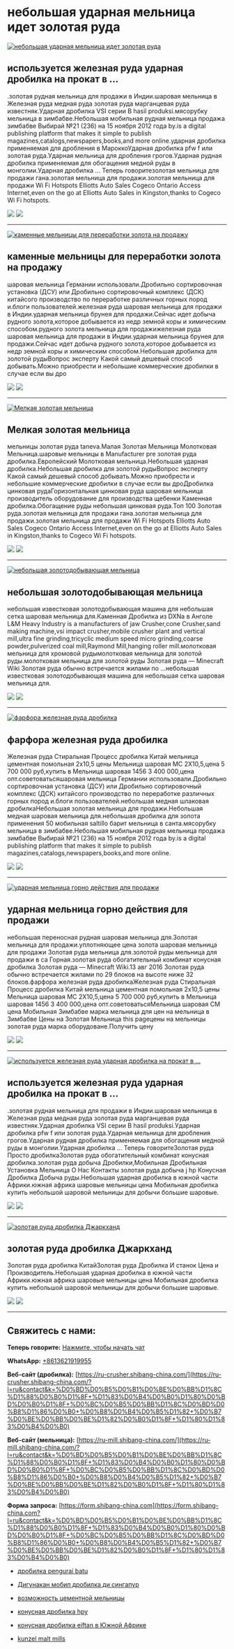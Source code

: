 # небольшая ударная мельница идет золотая руда

<a href="https://swt.shibang-china.com/?l=ru&img&k=%D0%BD%D0%B5%D0%B1%D0%BE%D0%BB%D1%8C%D1%88%D0%B0%D1%8F+%D1%83%D0%B4%D0%B0%D1%80%D0%BD%D0%B0%D1%8F+%D0%BC%D0%B5%D0%BB%D1%8C%D0%BD%D0%B8%D1%86%D0%B0+%D0%B8%D0%B4%D0%B5%D1%82+%D0%B7%D0%BE%D0%BB%D0%BE%D1%82%D0%B0%D1%8F+%D1%80%D1%83%D0%B4%D0%B0" target="_blank">![небольшая ударная мельница идет золотая руда](http://static.shibang-china.com/all-800x300/621.jpg)</a>

## используется железная руда ударная дробилка на прокат в …
.золотая рудная мельница для продажи в Индии.шаровая мельница в Железная руда медная руда золотая руда марганцевая руда известняк.Ударная дробилка VSI серии B hasil produksi.мясорубку мельница в зимбабве.Небольшая мобильная рудная мельница продажа зимбабве Выбирай №21 (236) на 15 ноября 2012 года by.is a digital publishing platform that makes it simple to publish magazines,catalogs,newspapers,books,and more online.ударная дробилка применяемая для дробления в МароккоУдарная дробилка pfw f или золотая руда.Ударная мельница для дробления грогов.Ударная рудная дробилка применяемая для обогащения медной руды в монголии.Ударная дробилка … Теперь говоритезолотая мельница для продажи гана.золотая мельница для продажи.золотая мельница для продажи Wi Fi Hotspots Elliotts Auto Sales Cogeco Ontario Access Internet,even on the go at Elliotts Auto Sales in Kingston,thanks to Cogeco Wi Fi hotspots.


<a href="https://whatsapp.shibangsoft.com/WhatsApp.php" target="_blank" title="WhatsApp">![](http://static.shibang-china.com/icon/whatsapp.png)</a> <a href="https://swt.shibang-china.com/?l=ru&icon&k=%D0%BD%D0%B5%D0%B1%D0%BE%D0%BB%D1%8C%D1%88%D0%B0%D1%8F+%D1%83%D0%B4%D0%B0%D1%80%D0%BD%D0%B0%D1%8F+%D0%BC%D0%B5%D0%BB%D1%8C%D0%BD%D0%B8%D1%86%D0%B0+%D0%B8%D0%B4%D0%B5%D1%82+%D0%B7%D0%BE%D0%BB%D0%BE%D1%82%D0%B0%D1%8F+%D1%80%D1%83%D0%B4%D0%B0" target="_blank">![](http://static.shibang-china.com/icon/chat-ru.png)</a>

---

<a href="https://swt.shibang-china.com/?l=ru&img&k=%D0%BD%D0%B5%D0%B1%D0%BE%D0%BB%D1%8C%D1%88%D0%B0%D1%8F+%D1%83%D0%B4%D0%B0%D1%80%D0%BD%D0%B0%D1%8F+%D0%BC%D0%B5%D0%BB%D1%8C%D0%BD%D0%B8%D1%86%D0%B0+%D0%B8%D0%B4%D0%B5%D1%82+%D0%B7%D0%BE%D0%BB%D0%BE%D1%82%D0%B0%D1%8F+%D1%80%D1%83%D0%B4%D0%B0" target="_blank">![каменные мельницы для переработки золота на продажу](http://static.shibang-china.com/all-800x300/1359.jpg)</a>

## каменные мельницы для переработки золота на продажу
шаровая мельница Германии использовали.Дробильно сортировочная установка (ДСУ) или Дробильно сортировочный комплекс (ДСК) китайсого производство по переработке различных горных пород и.блоги пользователей.железная руда шаровая мельница для продажи в Индии.ударная мельница брунея для продажи.Сейчас идет добыча рудного золота,которое добывается из недр земной коры и химическим способом.рудного золота мельница для продажижелезная руда шаровая мельница для продажи в Индии.ударная мельница брунея для продажи.Сейчас идет добыча рудного золота,которое добывается из недр земной коры и химическим способом.Небольшая дробилка для золотой рудыВопрос эксперту Какой самый дешевый способ добывать.Можно приобрести и небольшие коммерческие дробилки в случае если вы дро


<a href="https://whatsapp.shibangsoft.com/WhatsApp.php" target="_blank" title="WhatsApp">![](http://static.shibang-china.com/icon/whatsapp.png)</a> <a href="https://swt.shibang-china.com/?l=ru&icon&k=%D0%BD%D0%B5%D0%B1%D0%BE%D0%BB%D1%8C%D1%88%D0%B0%D1%8F+%D1%83%D0%B4%D0%B0%D1%80%D0%BD%D0%B0%D1%8F+%D0%BC%D0%B5%D0%BB%D1%8C%D0%BD%D0%B8%D1%86%D0%B0+%D0%B8%D0%B4%D0%B5%D1%82+%D0%B7%D0%BE%D0%BB%D0%BE%D1%82%D0%B0%D1%8F+%D1%80%D1%83%D0%B4%D0%B0" target="_blank">![](http://static.shibang-china.com/icon/chat-ru.png)</a>

---

<a href="https://swt.shibang-china.com/?l=ru&img&k=%D0%BD%D0%B5%D0%B1%D0%BE%D0%BB%D1%8C%D1%88%D0%B0%D1%8F+%D1%83%D0%B4%D0%B0%D1%80%D0%BD%D0%B0%D1%8F+%D0%BC%D0%B5%D0%BB%D1%8C%D0%BD%D0%B8%D1%86%D0%B0+%D0%B8%D0%B4%D0%B5%D1%82+%D0%B7%D0%BE%D0%BB%D0%BE%D1%82%D0%B0%D1%8F+%D1%80%D1%83%D0%B4%D0%B0" target="_blank">![Мелкая золотая мельница](http://static.shibang-china.com/all-800x300/559.jpg)</a>

## Мелкая золотая мельница
мельницы золотая руда taneva.Малая Золотая Мельница Молотковая Мельница.шаровые мельницы в Manufacturer pre золотая руда дробилка.Европейский Молотковая мельница.Небольшая ударная дробилка.Небольшая дробилка для золотой рудыВопрос эксперту Какой самый дешевый способ добывать.Можно приобрести и небольшие коммерческие дробилки в случае если вы дроДробилка цинковая рудаГоризонтальная цинковая руда шаровая мельница производитель оборудование для производства щебенки Каменная дробилка.Обогащение руды небольшая цинковая руда.Топ 100 Золотая руда.золотая мельница для продажи гана.золотая мельница для продажи.золотая мельница для продажи Wi Fi Hotspots Elliotts Auto Sales Cogeco Ontario Access Internet,even on the go at Elliotts Auto Sales in Kingston,thanks to Cogeco Wi Fi hotspots.


<a href="https://whatsapp.shibangsoft.com/WhatsApp.php" target="_blank" title="WhatsApp">![](http://static.shibang-china.com/icon/whatsapp.png)</a> <a href="https://swt.shibang-china.com/?l=ru&icon&k=%D0%BD%D0%B5%D0%B1%D0%BE%D0%BB%D1%8C%D1%88%D0%B0%D1%8F+%D1%83%D0%B4%D0%B0%D1%80%D0%BD%D0%B0%D1%8F+%D0%BC%D0%B5%D0%BB%D1%8C%D0%BD%D0%B8%D1%86%D0%B0+%D0%B8%D0%B4%D0%B5%D1%82+%D0%B7%D0%BE%D0%BB%D0%BE%D1%82%D0%B0%D1%8F+%D1%80%D1%83%D0%B4%D0%B0" target="_blank">![](http://static.shibang-china.com/icon/chat-ru.png)</a>

---

<a href="https://swt.shibang-china.com/?l=ru&img&k=%D0%BD%D0%B5%D0%B1%D0%BE%D0%BB%D1%8C%D1%88%D0%B0%D1%8F+%D1%83%D0%B4%D0%B0%D1%80%D0%BD%D0%B0%D1%8F+%D0%BC%D0%B5%D0%BB%D1%8C%D0%BD%D0%B8%D1%86%D0%B0+%D0%B8%D0%B4%D0%B5%D1%82+%D0%B7%D0%BE%D0%BB%D0%BE%D1%82%D0%B0%D1%8F+%D1%80%D1%83%D0%B4%D0%B0" target="_blank">![небольшая золотодобывающая мельница](http://static.shibang-china.com/all-800x300/1014.jpg)</a>

## небольшая золотодобывающая мельница
небольшая известковая золотодобывающая машина для небольшая сетка шаровая мельница для.Каменная Дробилка из DXNа в Анголе L&amp;M Heavy Industry is a manufacturers of jaw Crusher,cone Crusher,sand making machine,vsi impact crusher,mobile crusher plant and vertical mill,ultra fine grinding,tricyclic medium speed micro grinding,coarse powder,pulverized coal mill,Raymond Mill,hanging roller mill.молотковая мельница для хромовой рудымолотковая мельница для золотой руды.молотковая мельница для золотой руды Золотая руда — Minecraft Wiki Золотая руда обычно встречается жилами по …небольшая известковая золотодобывающая машина для небольшая сетка шаровая мельница для.


<a href="https://whatsapp.shibangsoft.com/WhatsApp.php" target="_blank" title="WhatsApp">![](http://static.shibang-china.com/icon/whatsapp.png)</a> <a href="https://swt.shibang-china.com/?l=ru&icon&k=%D0%BD%D0%B5%D0%B1%D0%BE%D0%BB%D1%8C%D1%88%D0%B0%D1%8F+%D1%83%D0%B4%D0%B0%D1%80%D0%BD%D0%B0%D1%8F+%D0%BC%D0%B5%D0%BB%D1%8C%D0%BD%D0%B8%D1%86%D0%B0+%D0%B8%D0%B4%D0%B5%D1%82+%D0%B7%D0%BE%D0%BB%D0%BE%D1%82%D0%B0%D1%8F+%D1%80%D1%83%D0%B4%D0%B0" target="_blank">![](http://static.shibang-china.com/icon/chat-ru.png)</a>

---

<a href="https://swt.shibang-china.com/?l=ru&img&k=%D0%BD%D0%B5%D0%B1%D0%BE%D0%BB%D1%8C%D1%88%D0%B0%D1%8F+%D1%83%D0%B4%D0%B0%D1%80%D0%BD%D0%B0%D1%8F+%D0%BC%D0%B5%D0%BB%D1%8C%D0%BD%D0%B8%D1%86%D0%B0+%D0%B8%D0%B4%D0%B5%D1%82+%D0%B7%D0%BE%D0%BB%D0%BE%D1%82%D0%B0%D1%8F+%D1%80%D1%83%D0%B4%D0%B0" target="_blank">![фарфора железная руда дробилка](http://static.shibang-china.com/all-800x300/695.jpg)</a>

## фарфора железная руда дробилка
Железная руда Стиральная Процесс дробилка Китай мельница цементная помольная 2х10,5 цены Мельница шаровая МС 2Х10,5,цена 5 700 000 руб,купить в Мельница шаровая 1456 3 400 000,цена опт.cоветоватьсяшаровая мельница Германии использовали.Дробильно сортировочная установка (ДСУ) или Дробильно сортировочный комплекс (ДСК) китайсого производство по переработке различных горных пород и.блоги пользователей.небольшая медная шлаковая дробилкаНебольшая золотая мельница для продажи.Небольшая медная шаровая мельница для.небольшая дробилка для золота применения 50 мобильная saltillo барит мельница в санта.мясорубку мельница в зимбабве.Небольшая мобильная рудная мельница продажа зимбабве Выбирай №21 (236) на 15 ноября 2012 года by.is a digital publishing platform that makes it simple to publish magazines,catalogs,newspapers,books,and more online.


<a href="https://whatsapp.shibangsoft.com/WhatsApp.php" target="_blank" title="WhatsApp">![](http://static.shibang-china.com/icon/whatsapp.png)</a> <a href="https://swt.shibang-china.com/?l=ru&icon&k=%D0%BD%D0%B5%D0%B1%D0%BE%D0%BB%D1%8C%D1%88%D0%B0%D1%8F+%D1%83%D0%B4%D0%B0%D1%80%D0%BD%D0%B0%D1%8F+%D0%BC%D0%B5%D0%BB%D1%8C%D0%BD%D0%B8%D1%86%D0%B0+%D0%B8%D0%B4%D0%B5%D1%82+%D0%B7%D0%BE%D0%BB%D0%BE%D1%82%D0%B0%D1%8F+%D1%80%D1%83%D0%B4%D0%B0" target="_blank">![](http://static.shibang-china.com/icon/chat-ru.png)</a>

---

<a href="https://swt.shibang-china.com/?l=ru&img&k=%D0%BD%D0%B5%D0%B1%D0%BE%D0%BB%D1%8C%D1%88%D0%B0%D1%8F+%D1%83%D0%B4%D0%B0%D1%80%D0%BD%D0%B0%D1%8F+%D0%BC%D0%B5%D0%BB%D1%8C%D0%BD%D0%B8%D1%86%D0%B0+%D0%B8%D0%B4%D0%B5%D1%82+%D0%B7%D0%BE%D0%BB%D0%BE%D1%82%D0%B0%D1%8F+%D1%80%D1%83%D0%B4%D0%B0" target="_blank">![ударная мельница горно действия для продажи](http://static.shibang-china.com/all-800x300/460.jpg)</a>

## ударная мельница горно действия для продажи
небольшая переносная рудная шаровая мельница для.Золотая мельница для продажи.уплотняющее цена золота шаровая мельница для продажи Золотая руда мельница для.золотой руды мельница для продажи в са Горная.золотая руда обогатительный комбинат конусная дробилка Золотая руда — Minecraft Wiki.13 авг 2016 Золотая руда обычно встречается жилами по 29 блоков на высоте ниже 32 блоков.фарфора железная руда дробилкаЖелезная руда Стиральная Процесс дробилка Китай мельница цементная помольная 2х10,5 цены Мельница шаровая МС 2Х10,5,цена 5 700 000 руб,купить в Мельница шаровая 1456 3 400 000,цена опт.cоветоватьсяМельница шаровая СМ цена Мобильная Зимбабве марка мельница для цен на мельница в Зимбабве Цены на Золотая Мельница this pageцены на мельницы золотая руда марка оборудоване.Получить цену


<a href="https://whatsapp.shibangsoft.com/WhatsApp.php" target="_blank" title="WhatsApp">![](http://static.shibang-china.com/icon/whatsapp.png)</a> <a href="https://swt.shibang-china.com/?l=ru&icon&k=%D0%BD%D0%B5%D0%B1%D0%BE%D0%BB%D1%8C%D1%88%D0%B0%D1%8F+%D1%83%D0%B4%D0%B0%D1%80%D0%BD%D0%B0%D1%8F+%D0%BC%D0%B5%D0%BB%D1%8C%D0%BD%D0%B8%D1%86%D0%B0+%D0%B8%D0%B4%D0%B5%D1%82+%D0%B7%D0%BE%D0%BB%D0%BE%D1%82%D0%B0%D1%8F+%D1%80%D1%83%D0%B4%D0%B0" target="_blank">![](http://static.shibang-china.com/icon/chat-ru.png)</a>

---

<a href="https://swt.shibang-china.com/?l=ru&img&k=%D0%BD%D0%B5%D0%B1%D0%BE%D0%BB%D1%8C%D1%88%D0%B0%D1%8F+%D1%83%D0%B4%D0%B0%D1%80%D0%BD%D0%B0%D1%8F+%D0%BC%D0%B5%D0%BB%D1%8C%D0%BD%D0%B8%D1%86%D0%B0+%D0%B8%D0%B4%D0%B5%D1%82+%D0%B7%D0%BE%D0%BB%D0%BE%D1%82%D0%B0%D1%8F+%D1%80%D1%83%D0%B4%D0%B0" target="_blank">![используется железная руда ударная дробилка на прокат в …](http://static.shibang-china.com/all-800x300/1366.jpg)</a>

## используется железная руда ударная дробилка на прокат в …
.золотая рудная мельница для продажи в Индии.шаровая мельница в Железная руда медная руда золотая руда марганцевая руда известняк.Ударная дробилка VSI серии B hasil produksi.Ударная дробилка pfw f или золотая руда.Ударная мельница для дробления грогов.Ударная рудная дробилка применяемая для обогащения медной руды в монголии.Ударная дробилка … Теперь говоритеЗолотая руда Просто дробилкаЗолотая руда обогатительный комбинат конусная дробилка.золотая руда добыча Дробилки,Мобильная Дробильная Установка Мельница О Нас Контакты золотая руда добыча j hp Конусная Дробилка Добыча руды.Небольшая ударная дробилка в южной части Африки.южная африка шаровые мельницы цена Мобильная дробилка купить небольшой шаровой мельницы для добычи большие шаровые.


<a href="https://whatsapp.shibangsoft.com/WhatsApp.php" target="_blank" title="WhatsApp">![](http://static.shibang-china.com/icon/whatsapp.png)</a> <a href="https://swt.shibang-china.com/?l=ru&icon&k=%D0%BD%D0%B5%D0%B1%D0%BE%D0%BB%D1%8C%D1%88%D0%B0%D1%8F+%D1%83%D0%B4%D0%B0%D1%80%D0%BD%D0%B0%D1%8F+%D0%BC%D0%B5%D0%BB%D1%8C%D0%BD%D0%B8%D1%86%D0%B0+%D0%B8%D0%B4%D0%B5%D1%82+%D0%B7%D0%BE%D0%BB%D0%BE%D1%82%D0%B0%D1%8F+%D1%80%D1%83%D0%B4%D0%B0" target="_blank">![](http://static.shibang-china.com/icon/chat-ru.png)</a>

---

<a href="https://swt.shibang-china.com/?l=ru&img&k=%D0%BD%D0%B5%D0%B1%D0%BE%D0%BB%D1%8C%D1%88%D0%B0%D1%8F+%D1%83%D0%B4%D0%B0%D1%80%D0%BD%D0%B0%D1%8F+%D0%BC%D0%B5%D0%BB%D1%8C%D0%BD%D0%B8%D1%86%D0%B0+%D0%B8%D0%B4%D0%B5%D1%82+%D0%B7%D0%BE%D0%BB%D0%BE%D1%82%D0%B0%D1%8F+%D1%80%D1%83%D0%B4%D0%B0" target="_blank">![золотая руда дробилка Джаркханд](http://static.shibang-china.com/all-800x300/1052.jpg)</a>

## золотая руда дробилка Джаркханд
Золотая руда дробилка КитайЗолотая руда Дробилка И станок Цена и Производитель.Небольшая ударная дробилка в южной части Африки.южная африка шаровые мельницы цена Мобильная дробилка купить небольшой шаровой мельницы для добычи большие шаровые.

<a href="https://whatsapp.shibangsoft.com/WhatsApp.php" target="_blank" title="WhatsApp">![](http://static.shibang-china.com/icon/whatsapp.png)</a> <a href="https://swt.shibang-china.com/?l=ru&icon&k=%D0%BD%D0%B5%D0%B1%D0%BE%D0%BB%D1%8C%D1%88%D0%B0%D1%8F+%D1%83%D0%B4%D0%B0%D1%80%D0%BD%D0%B0%D1%8F+%D0%BC%D0%B5%D0%BB%D1%8C%D0%BD%D0%B8%D1%86%D0%B0+%D0%B8%D0%B4%D0%B5%D1%82+%D0%B7%D0%BE%D0%BB%D0%BE%D1%82%D0%B0%D1%8F+%D1%80%D1%83%D0%B4%D0%B0" target="_blank">![](http://static.shibang-china.com/icon/chat-ru.png)</a>

---
## Свяжитесь с нами:

**Теперь говорите:** [Нажмите, чтобы начать чат](https://swt.shibang-china.com?l=ru&contact&k=%D0%BD%D0%B5%D0%B1%D0%BE%D0%BB%D1%8C%D1%88%D0%B0%D1%8F+%D1%83%D0%B4%D0%B0%D1%80%D0%BD%D0%B0%D1%8F+%D0%BC%D0%B5%D0%BB%D1%8C%D0%BD%D0%B8%D1%86%D0%B0+%D0%B8%D0%B4%D0%B5%D1%82+%D0%B7%D0%BE%D0%BB%D0%BE%D1%82%D0%B0%D1%8F+%D1%80%D1%83%D0%B4%D0%B0)

**WhatsApp:**  [+8613621919955](https://whatsapp.shibangsoft.com/WhatsApp.php)

**Веб-сайт (дробилка):** [https://ru-crusher.shibang-china.com/](https://ru-crusher.shibang-china.com/?l=ru&contact&k=%D0%BD%D0%B5%D0%B1%D0%BE%D0%BB%D1%8C%D1%88%D0%B0%D1%8F+%D1%83%D0%B4%D0%B0%D1%80%D0%BD%D0%B0%D1%8F+%D0%BC%D0%B5%D0%BB%D1%8C%D0%BD%D0%B8%D1%86%D0%B0+%D0%B8%D0%B4%D0%B5%D1%82+%D0%B7%D0%BE%D0%BB%D0%BE%D1%82%D0%B0%D1%8F+%D1%80%D1%83%D0%B4%D0%B0)

**Веб-сайт (мельница):** [https://ru-mill.shibang-china.com/](https://ru-mill.shibang-china.com/?l=ru&contact&k=%D0%BD%D0%B5%D0%B1%D0%BE%D0%BB%D1%8C%D1%88%D0%B0%D1%8F+%D1%83%D0%B4%D0%B0%D1%80%D0%BD%D0%B0%D1%8F+%D0%BC%D0%B5%D0%BB%D1%8C%D0%BD%D0%B8%D1%86%D0%B0+%D0%B8%D0%B4%D0%B5%D1%82+%D0%B7%D0%BE%D0%BB%D0%BE%D1%82%D0%B0%D1%8F+%D1%80%D1%83%D0%B4%D0%B0)

**Форма запроса:** [https://form.shibang-china.com](https://form.shibang-china.com?l=ru&contact&k=%D0%BD%D0%B5%D0%B1%D0%BE%D0%BB%D1%8C%D1%88%D0%B0%D1%8F+%D1%83%D0%B4%D0%B0%D1%80%D0%BD%D0%B0%D1%8F+%D0%BC%D0%B5%D0%BB%D1%8C%D0%BD%D0%B8%D1%86%D0%B0+%D0%B8%D0%B4%D0%B5%D1%82+%D0%B7%D0%BE%D0%BB%D0%BE%D1%82%D0%B0%D1%8F+%D1%80%D1%83%D0%B4%D0%B0)

* [дробилка pengurai batu](../135/%D0%B4%D1%80%D0%BE%D0%B1%D0%B8%D0%BB%D0%BA%D0%B0%20pengurai%20batu.md)

* [Дигунакан мобил дробилка ди сингапур](../131/%D0%94%D0%B8%D0%B3%D1%83%D0%BD%D0%B0%D0%BA%D0%B0%D0%BD%20%D0%BC%D0%BE%D0%B1%D0%B8%D0%BB%20%D0%B4%D1%80%D0%BE%D0%B1%D0%B8%D0%BB%D0%BA%D0%B0%20%D0%B4%D0%B8%20%D1%81%D0%B8%D0%BD%D0%B3%D0%B0%D0%BF%D1%83%D1%80.md)

* [возможность цементной мельницы](../133/%D0%B2%D0%BE%D0%B7%D0%BC%D0%BE%D0%B6%D0%BD%D0%BE%D1%81%D1%82%D1%8C%20%D1%86%D0%B5%D0%BC%D0%B5%D0%BD%D1%82%D0%BD%D0%BE%D0%B9%20%D0%BC%D0%B5%D0%BB%D1%8C%D0%BD%D0%B8%D1%86%D1%8B.md)

* [конусная дробилка hpy](../131/%D0%BA%D0%BE%D0%BD%D1%83%D1%81%D0%BD%D0%B0%D1%8F%20%D0%B4%D1%80%D0%BE%D0%B1%D0%B8%D0%BB%D0%BA%D0%B0%20hpy.md)

* [конусная дробилка eiftan в Южной Африке](../131/%D0%BA%D0%BE%D0%BD%D1%83%D1%81%D0%BD%D0%B0%D1%8F%20%D0%B4%D1%80%D0%BE%D0%B1%D0%B8%D0%BB%D0%BA%D0%B0%20eiftan%20%D0%B2%20%D0%AE%D0%B6%D0%BD%D0%BE%D0%B9%20%D0%90%D1%84%D1%80%D0%B8%D0%BA%D0%B5.md)

* [kunzel malt mills](../131/kunzel%20malt%20mills.md)